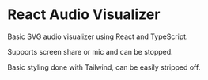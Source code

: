 # React Audio Visualizer

Basic SVG audio visualizer using React and TypeScript.

Supports screen share or mic and can be stopped.

Basic styling done with Tailwind, can be easily stripped off.
